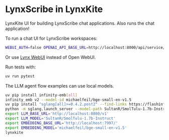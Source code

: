 # LynxScribe in LynxKite

LynxKite UI for building LynxScribe chat applications. Also runs the chat application!

To run a chat UI for LynxScribe workspaces:

```bash
WEBUI_AUTH=false OPENAI_API_BASE_URL=http://localhost:8000/api/service/lynxkite_lynxscribe uvx open-webui serve
```

Or use [Lynx WebUI](https://github.com/biggraph/lynx-webui/) instead of Open WebUI.

Run tests with:

```bash
uv run pytest
```

The LLM agent flow examples can use local models.

```bash
uv pip install infinity-emb[all]
infinity_emb v2 --model-id michaelfeil/bge-small-en-v1.5
uv pip install "sglang[all]>=0.4.2.post2" --find-links https://flashinfer.ai/whl/cu124/torch2.5/flashinfer/
python -m sglang.launch_server --model-path SultanR/SmolTulu-1.7b-Instruct --port 8080
export LLM_BASE_URL='http://localhost:8080/v1'
export LLM_MODEL='SultanR/SmolTulu-1.7b-Instruct'
export EMBEDDING_BASE_URL='http://localhost:7997/'
export EMBEDDING_MODEL='michaelfeil/bge-small-en-v1.5'
lynxkite
```
